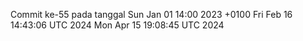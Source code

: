 Commit ke-55 pada tanggal Sun Jan 01 14:00 2023 +0100
Fri Feb 16 14:43:06 UTC 2024
Mon Apr 15 19:08:45 UTC 2024
